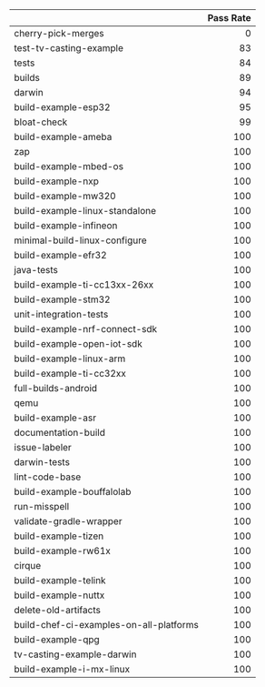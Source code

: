 |                                         |   Pass Rate |
|:----------------------------------------|------------:|
| cherry-pick-merges                      |           0 |
| test-tv-casting-example                 |          83 |
| tests                                   |          84 |
| builds                                  |          89 |
| darwin                                  |          94 |
| build-example-esp32                     |          95 |
| bloat-check                             |          99 |
| build-example-ameba                     |         100 |
| zap                                     |         100 |
| build-example-mbed-os                   |         100 |
| build-example-nxp                       |         100 |
| build-example-mw320                     |         100 |
| build-example-linux-standalone          |         100 |
| build-example-infineon                  |         100 |
| minimal-build-linux-configure           |         100 |
| build-example-efr32                     |         100 |
| java-tests                              |         100 |
| build-example-ti-cc13xx-26xx            |         100 |
| build-example-stm32                     |         100 |
| unit-integration-tests                  |         100 |
| build-example-nrf-connect-sdk           |         100 |
| build-example-open-iot-sdk              |         100 |
| build-example-linux-arm                 |         100 |
| build-example-ti-cc32xx                 |         100 |
| full-builds-android                     |         100 |
| qemu                                    |         100 |
| build-example-asr                       |         100 |
| documentation-build                     |         100 |
| issue-labeler                           |         100 |
| darwin-tests                            |         100 |
| lint-code-base                          |         100 |
| build-example-bouffalolab               |         100 |
| run-misspell                            |         100 |
| validate-gradle-wrapper                 |         100 |
| build-example-tizen                     |         100 |
| build-example-rw61x                     |         100 |
| cirque                                  |         100 |
| build-example-telink                    |         100 |
| build-example-nuttx                     |         100 |
| delete-old-artifacts                    |         100 |
| build-chef-ci-examples-on-all-platforms |         100 |
| build-example-qpg                       |         100 |
| tv-casting-example-darwin               |         100 |
| build-example-i-mx-linux                |         100 |